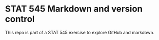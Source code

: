 # STAT 545 Markdown and version control
This repo is part of a STAT 545 exercise to explore GitHub and markdown.
